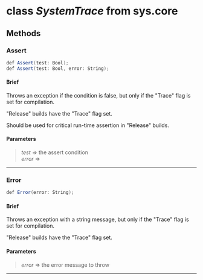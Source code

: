 # class *SystemTrace* from sys.core


## Methods

### Assert

```C#
def Assert(test: Bool);
def Assert(test: Bool, error: String);
```

#### Brief

Throws an exception if the condition is false, but only if the "Trace" flag is set for compilation.

"Release" builds have the "Trace" flag set.

Should be used for critical run-time assertion in "Release" builds.

#### Parameters
> *test* => the assert condition  
> *error* =>   
***

### Error

```C#
def Error(error: String);
```

#### Brief
Throws an exception with a string message, but only if the "Trace" flag is set for compilation.

"Release" builds have the "Trace" flag set.

#### Parameters
> *error* => the error message to throw  
***


